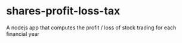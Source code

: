 # shares-profit-loss-tax
A nodejs app that computes the profit / loss of stock trading for each financial year
